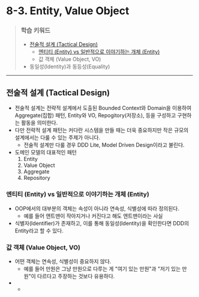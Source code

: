 # 8-3. Entity, Value Object

> ### 학습 키워드
>
> * [전술적 설계 (Tactical Design)](8-3.-entity-value-object.md#tactical-design)
>   * [엔티티 (Entity) vs 일반적으로 이야기하는 개체 (Entity)](8-3.-entity-value-object.md#entity-vs-entity)
>   * 값 객체 (Value Object, VO)
> * 동일성(Identity)과 동등성(Equality)

***

## 전술적 설계 (Tactical Design)

* 전술적 설계는 전략적 설계에서 도출된 Bounded Context와 Domain을 이용하여 Aggregate(집합) 패턴, Entity와 VO, Repogitory(저장소), 등을 구성하고 구현하는 활동을 의미한다.
* 다만 전략적 설계 패턴는 커다란 시스템을 만들 때는 더욱 중요하지만 작은 규모의 설계에서는 다룰 수 있는 주제가 아니다.
  * 전술적 설계만 다룰 경우 DDD Lite, Model Driven Design이라고 불린다.
* 도메인 모델의 대표적인 패턴
  1. Entity
  2. Value Object
  3. Aggregate
  4. Repository

### 엔티티 (Entity) vs 일반적으로 이야기하는 개체 (Entity)

* OOP에서의 대부분의 객체는 속성이 아니라 연속성, 식별성에 따라 정의된다.
  * 예를 들어 앤트맨이 작아지거나 커진다고 해도 앤트맨이라는 사실
* 식별자(Identifier)가 존재하고, 이를 통해 동일성(Identity)을 확인한다면 DDD의 Entity라고 할 수 있다.

### 값 객체 (Value Object, VO)

* 어떤 객체는 연속성, 식별성이 중요하지 않다.
  * 예를 들어 만원은 그냥 만원으로 다루는 게 "여기 있는 만원"과 "저기 있는 만원"이 다르다고 주장하는 것보다 유용하다.
*
  *

